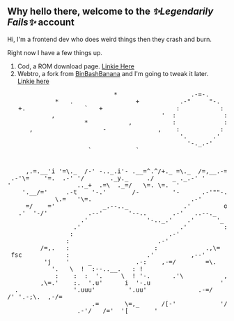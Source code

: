 ## Why hello there, welcome to the _✨Legendarily Fails✨_ account

Hi, I'm a frontend dev who does weird things then they crash and burn.

Right now I have a few things up.

1. Cod, a ROM download page. [Linkie Here](https://ho-oh-oh-no.github.io/Cod/)
1. Webtro, a fork from [BinBashBanana](https://github.com/BinBashBanana) and I'm going to tweak it later. [Linkie here](https://ho-oh-oh-no.github.io/webretro/)


<pre>
                             *                    .-=-.               *                 
             *   .                 +           .-"     "-.                   *          
   +.                `   +                    :           :                             
            ,                             '  :             :         *       *          
                     *           ,           :             :                            
      ,                   -              ,    :           :                             
                                               '.       .'     +                        
                                                 '-._.-'              '                 
                      `            `                                                    
                                                                                        
                                                                 ./=/-.\                
     ,.=.__'i '=\._  /-' -.._.i'- .__=^.^/+._ =\._  /=,__.-=/..-'        '-.            
 .-'\=    '=.  .-' '/       ._y._     ./     _ ._.-' '            ._            - .     
'                  .._+  .=\  ._=/   \=. \=.  '                    \'-. ._=/'-..        
    '.__/='     .-t    '-.'       /-         '-      .-'""-.    /\=..-/=  p ._"         
             \.=   '\=.                           .-'       :     '. . /()'. -\         
     =/    ='             _.--.._               .'         o o     =/()   : \=.-=       
   .'  '-/'           .--'       '--..       .-'   ..--._     :   /=   \ / ()=\  '      
                    .'                '-.._.'    .'      '_   :  =/()  : :  ()\=        
                  .'                           .'          :__.   '    \ /              
                 :                          .-'                       :   :             
                :                        .-'                           \ /              
         /=,.   :                       :             .,\=      .; i   : :              
 fsc            :                     .'          ,--'      /=-.    .  \ /              
          'j    '     _            .-:    ,-=/        =\.          t  :   :             
            '.   \  !  :--..__.   : !                                  \ /              
             :    :  :  '.     \  ! '-.      .'\           ,f'         : :              
         ,\=.'    :.  '.u'      i  '-.u                   '   :=/      \ /    o         
  .               '.uuu'         '.uu'              .-=/           .  :   :  '|v'       
/' '.-;\.  ,-/=                                                  '\|.- \ /              
                       .=       \=,_      /[-'            '/=              ()           
                   .-'/   /='  '[       '
</pre>
